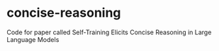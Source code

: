 # concise-reasoning
Code for paper called Self-Training Elicits Concise Reasoning in Large Language Models
